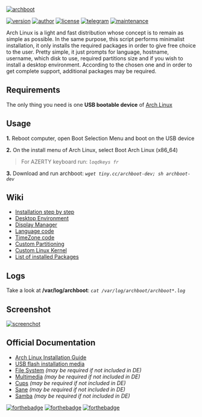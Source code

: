 [![archboot](https://www.archboot.org/assets/images/logo.png)](https://www.archboot.org)

[![version](https://img.shields.io/badge/version-v2.8.5-blue.svg?style=flat&logo=appveyor)](https://github.com/grm34/archboot/releases) [![author](https://img.shields.io/badge/author-grm34-red.svg?style=flat&logo=appveyor)](https://github.com/grm34) [![license](https://img.shields.io/badge/license-Apache%202.0-blue.svg?style=flat&logo=appveyor)](https://github.com/grm34/archboot/blob/master/LICENSE) [![telegram](https://img.shields.io/badge/Telegram-chat-red?style=flat&logo=appveyor)](https://t.me/archboot) [![maintenance](https://img.shields.io/maintenance/yes/2020.svg?style=flat&logo=appveyor)](https://github.com/grm34/archboot/pulse)

Arch Linux is a light and fast distribution whose concept is to remain as
simple as possible. In the same purpose, this script performs minimalist
installation, it only installs the required packages in order to give
free choice to the user. Pretty simple, it just prompts for language,
hostname, username, which disk to use, required partitions size and
if you wish to install a desktop environment. According to the chosen one
and in order to get complete support, additional packages may be required.

## Requirements

The only thing you need is one **USB bootable device** of [Arch Linux](https://mir.archlinux.fr/iso/latest)

## Usage

**1.** Reboot computer, open Boot Selection Menu and boot on the USB device

**2.** On the install menu of Arch Linux, select Boot Arch Linux (x86_64)

> For AZERTY keyboard run: *`loqdkeys fr`*

**3.** Download and run archboot: *`wget tiny.cc/archboot-dev; sh archboot-dev`*

## Wiki

* [Installation step by step](https://github.com/grm34/archboot/wiki/Installation-step-by-step)
* [Desktop Environment](https://github.com/grm34/archboot/wiki/Desktop-Environment)
* [Display Manager](https://github.com/grm34/archboot/wiki/Display-Manager)
* [Language code](https://github.com/grm34/archboot/wiki/Language-code)
* [TimeZone code](https://github.com/grm34/archboot/wiki/TimeZone-code)
* [Custom Partitioning](https://github.com/grm34/archboot/wiki/Custom-Partitioning)
* [Custom Linux Kernel](https://github.com/grm34/archboot/wiki/Custom-Linux-Kernel)
* [List of installed Packages](https://github.com/grm34/archboot/wiki/List-of-installed-Packages)

## Logs

Take a look at **/var/log/archboot**: *`cat /var/log/archboot/archboot*.log`*

## Screenshot

[![screenchot](https://www.archboot.org/assets/images/screenshot.png)](https://www.archboot.org/assets/images/screenshot.png)

## Official Documentation

* [Arch Linux Installation Guide](https://wiki.archlinux.org/index.php/Installation_guide)
* [USB flash installation media](https://wiki.archlinux.org/index.php/USB_flash_installation_media)
* [File System](https://wiki.archlinux.org/index.php/file_systems) *(may be required if not included in DE)*
* [Multimedia](https://wiki.archlinux.org/index.php/List_of_applications/Multimedia) *(may be required if not included in DE)*
* [Cups](https://wiki.archlinux.org/index.php/CUPS) *(may be required if not included in DE)*
* [Sane](https://wiki.archlinux.org/index.php/SANE) *(may be required if not included in DE)*
* [Samba](https://wiki.archlinux.org/index.php/Samba) *(may be required if not included in DE)*

[![forthebadge](https://forthebadge.com/images/badges/built-with-love.svg)](https://forthebadge.com)
[![forthebadge](https://forthebadge.com/images/badges/for-you.svg)](https://forthebadge.com)
[![forthebadge](https://forthebadge.com/images/badges/its-not-a-lie-if-you-believe-it.svg)](https://forthebadge.com)
